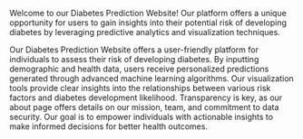 Welcome to our Diabetes Prediction Website! Our platform offers a unique opportunity for users to gain insights into their potential risk of developing diabetes by leveraging predictive analytics and visualization techniques.

Our Diabetes Prediction Website offers a user-friendly platform for individuals to assess their risk of developing diabetes. By inputting demographic and health data, users receive personalized predictions generated through advanced machine learning algorithms. Our visualization tools provide clear insights into the relationships between various risk factors and diabetes development likelihood. Transparency is key, as our about page offers details on our mission, team, and commitment to data security. Our goal is to empower individuals with actionable insights to make informed decisions for better health outcomes.
